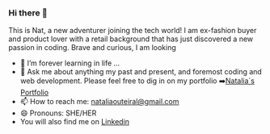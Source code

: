 ### Hi there 👋

This is Nat, a new adventurer joining the tech world! I am ex-fashion buyer and product lover with a retail background that has just discovered a new passion in coding.  Brave and curious, I am looking 

- 🌱 I’m forever learning in life ...
- 💬 Ask me about anything my past and present, and foremost coding and web development. Please feel free to dig in on my portfolio ➡️[Natalia´s Portfolio](https://nataliablanco.github.io/portfolio)
- 📫 How to reach me: nataliaouteiral@gmail.com
- 😄 Pronouns: SHE/HER
- You will also find  me on [Linkedin](https://www.linkedin.com/in/natalia-blanco-outeiral)
